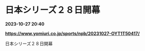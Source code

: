 # 日本シリーズ２８日開幕

**2023-10-27 20:40**

**https://www.yomiuri.co.jp/sports/npb/20231027-OYT1T50417/**

日本シリーズ２８日開幕